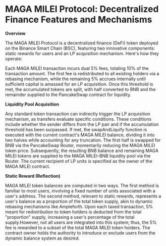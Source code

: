 # MAGA MILEI Protocol: Decentralized Finance Features and Mechanisms

**Overview**

The MAGA MILEI Protocol is a decentralized finance (DeFi) token deployed on the Binance Smart Chain (BSC), featuring two innovative components: 
static rewards for users and an LP acquisition mechanism. Here's how they operate:

Each MAGA MILEI transaction incurs dual 5% fees, totaling 10% of the transaction amount. The first fee is redistributed to all existing holders via a 
rebasing mechanism, while the remaining 5% accrues internally until sufficient capital is amassed for an LP acquisition. Once this threshold is met, 
the accumulated tokens are split, with half converted to BNB and the remainder supplied to the PancakeSwap contract for liquidity.

**Liquidity Pool Acquisition**

Any standard token transaction can indirectly trigger the LP acquisition mechanism, as transfers evaluate specific conditions. These conditions include 
whether the sender differs from the LP pair and if the accumulation threshold has been surpassed. If met, the swapAndLiquify function is executed with 
the current contract's MAGA MILEI balance, dividing it into two halves while accounting for any truncation. The first half is swapped for BNB via 
the PancakeSwap Router, momentarily reducing the MAGA MILEI token price. Subsequently, the resulting BNB balance and remaining MAGA MILEI tokens 
are supplied to the MAGA MILEI-BNB liquidity pool via the Router. The current recipient of LP units is specified as the owner of the MAGA MILEI contract.

**Static Reward (Reflection)**

MAGA MILEI token balances are computed in two ways. The first method is familiar to most users, involving a fixed number of units associated with a user's 
address. The second method, relevant to static rewards, represents a user's balance as a proportion of the total token supply, akin to dynamic rebasing 
mechanisms like Ampleforth. Upon each taxed transaction, 5% meant for redistribution to token holders is deducted from the total "proportion" supply, 
increasing a user's percentage of the total supply.However, not all users are integrated into this system; thus, the 5% fee is rewarded to a subset of the 
total MAGA MILEI token holders. The contract owner holds the authority to introduce or exclude users from the dynamic balance system as desired.
